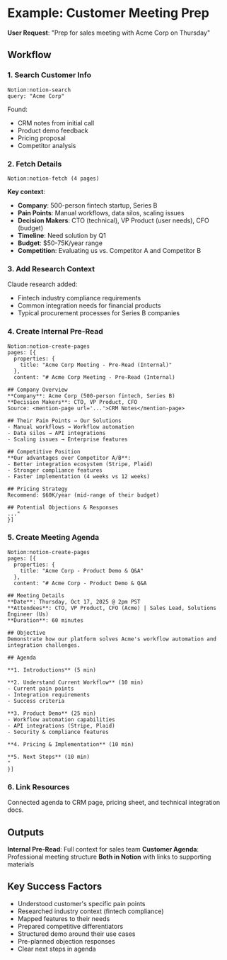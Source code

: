 # Example: Customer Meeting Prep

**User Request**: "Prep for sales meeting with Acme Corp on Thursday"

## Workflow

### 1. Search Customer Info
```
Notion:notion-search
query: "Acme Corp"
```

Found:
- CRM notes from initial call
- Product demo feedback
- Pricing proposal
- Competitor analysis

### 2. Fetch Details
```
Notion:notion-fetch (4 pages)
```

**Key context**:
- **Company**: 500-person fintech startup, Series B
- **Pain Points**: Manual workflows, data silos, scaling issues
- **Decision Makers**: CTO (technical), VP Product (user needs), CFO (budget)
- **Timeline**: Need solution by Q1
- **Budget**: $50-75K/year range
- **Competition**: Evaluating us vs. Competitor A and Competitor B

### 3. Add Research Context
Claude research added:
- Fintech industry compliance requirements
- Common integration needs for financial products
- Typical procurement processes for Series B companies

### 4. Create Internal Pre-Read
```
Notion:notion-create-pages
pages: [{
  properties: {
    title: "Acme Corp Meeting - Pre-Read (Internal)"
  },
  content: "# Acme Corp Meeting - Pre-Read (Internal)

## Company Overview
**Company**: Acme Corp (500-person fintech, Series B)
**Decision Makers**: CTO, VP Product, CFO
Source: <mention-page url='...'>CRM Notes</mention-page>

## Their Pain Points → Our Solutions
- Manual workflows → Workflow automation
- Data silos → API integrations
- Scaling issues → Enterprise features

## Competitive Position
**Our advantages over Competitor A/B**:
- Better integration ecosystem (Stripe, Plaid)
- Stronger compliance features
- Faster implementation (4 weeks vs 12 weeks)

## Pricing Strategy
Recommend: $60K/year (mid-range of their budget)

## Potential Objections & Responses
..."
}]
```

### 5. Create Meeting Agenda
```
Notion:notion-create-pages
pages: [{
  properties: {
    title: "Acme Corp - Product Demo & Q&A"
  },
  content: "# Acme Corp - Product Demo & Q&A

## Meeting Details
**Date**: Thursday, Oct 17, 2025 @ 2pm PST
**Attendees**: CTO, VP Product, CFO (Acme) | Sales Lead, Solutions Engineer (Us)
**Duration**: 60 minutes

## Objective
Demonstrate how our platform solves Acme's workflow automation and integration challenges.

## Agenda

**1. Introductions** (5 min)

**2. Understand Current Workflow** (10 min)
- Current pain points
- Integration requirements
- Success criteria

**3. Product Demo** (25 min)
- Workflow automation capabilities
- API integrations (Stripe, Plaid)
- Security & compliance features

**4. Pricing & Implementation** (10 min)

**5. Next Steps** (10 min)
"
}]
```

### 6. Link Resources
Connected agenda to CRM page, pricing sheet, and technical integration docs.

## Outputs

**Internal Pre-Read**: Full context for sales team
**Customer Agenda**: Professional meeting structure
**Both in Notion** with links to supporting materials

## Key Success Factors
- Understood customer's specific pain points
- Researched industry context (fintech compliance)
- Mapped features to their needs
- Prepared competitive differentiators
- Structured demo around their use cases
- Pre-planned objection responses
- Clear next steps in agenda
